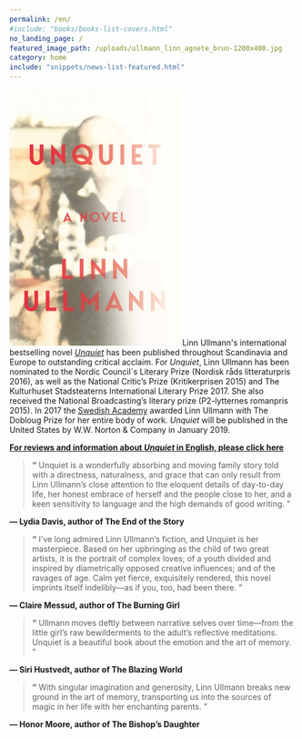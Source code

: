 ```yaml
---
permalink: /en/
#include: "books/books-list-covers.html"
no_landing_page: /
featured_image_path: /uploads/ullmann_linn_agnete_brun-1200x400.jpg
category: home
include: "snippets/news-list-featured.html"
---
```

![](/uploads/Unquiet.jpeg) Linn Ullmann's international bestselling novel [_Unquiet_](/en/books/2016/02/18/de-urolige/) has been published throughout Scandinavia and Europe to outstanding critical acclaim. For _Unquiet_, Linn Ullmann has been nominated to the Nordic Council´s Literary Prize (Nordisk råds litteraturpris 2016), as well as the National Critic’s Prize (Kritikerprisen 2015) and The Kulturhuset Stadsteaterns International Literary Prize 2017. She also received the National Broadcasting’s literary prize (P2-lytternes romanpris 2015). In 2017 the [Swedish Academy](https://en.wikipedia.org/wiki/Swedish_Academy) awarded Linn Ullmann with The Dobloug Prize for her entire body of work. _Unquiet_ will be published in the United States by W.W. Norton & Company in January 2019.

**[For reviews and information about *Unquiet* in English, please click here](/en/books/de-urolige/)**



> <strong>“</strong>
Unquiet is a wonderfully absorbing and moving family story told with a directness, naturalness, and grace that can only result from Linn Ullmann’s close attention to the eloquent details of day-to-day life, her honest embrace of herself and the people close to her, and a keen sensitivity to language and the high demands of good writing.
<span>”</span>

<strong>— Lydia Davis, author of The End of the Story</strong>
 

> <strong>“</strong>
I’ve long admired Linn Ullmann’s fiction, and Unquiet is her masterpiece. Based on her upbringing as the child of two great artists, it is the portrait of complex loves; of a youth divided and inspired by diametrically opposed creative influences; and of the ravages of age. Calm yet fierce, exquisitely rendered, this novel imprints itself indelibly―as if you, too, had been there.
<span>”</span>

<strong>— Claire Messud, author of The Burning Girl</strong>
 

> <strong>“</strong>
Ullmann moves deftly between narrative selves over time―from the little girl’s raw bewilderments to the adult’s reflective meditations. Unquiet is a beautiful book about the emotion and the art of memory.
<span>”</span>

<strong>— Siri Hustvedt, author of The Blazing World</strong>
 

> <strong>“</strong>
With singular imagination and generosity, Linn Ullmann breaks new ground in the art of memory, transporting us into the sources of magic in her life with her enchanting parents.
<span>”</span>

<strong>— Honor Moore, author of The Bishop’s Daughter</strong>

&nbsp;
---
